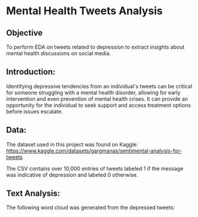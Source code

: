 # Mental Health Tweets Analysis

## Objective
To perform EDA on tweets related to depression to extract insights about mental health discussions on social media.

## Introduction:
Identifying depressive tendencies from an individual's tweets can be critical for someone struggling with a mental health disorder, allowing for early intervention and even prevention of mental health crises. It can provide an opportunity for the individual to seek support and access treatment options before issues escalate.

## Data:
The dataset used in this project was found on Kaggle:
https://www.kaggle.com/datasets/gargmanas/sentimental-analysis-for-tweets

The CSV contains over 10,000 entries of tweets labeled 1 if the message was indicative of depression and labeled 0 otherwise.

## Text Analysis:
The following word cloud was generated from the depressed tweets:
